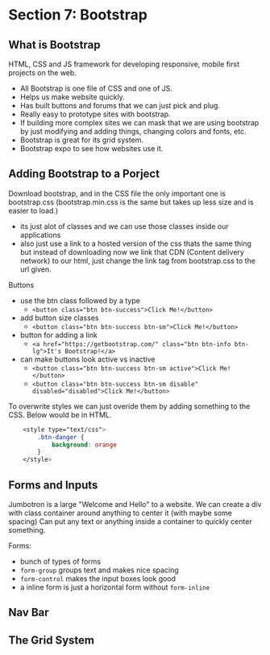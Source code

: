 # Section 7: Bootstrap

## What is Bootstrap

HTML, CSS and JS framework for developing responsive, mobile first projects on the web.

- All Bootstrap is one file of CSS and one of JS.
- Helps us make website quickly.
- Has built buttons and forums that we can just pick and plug.
- Really easy to prototype sites with bootstrap.
- If building more complex sites we can mask that we are using bootstrap by just modifying and adding things, changing colors and fonts, etc.
- Bootstrap is great for its grid system.
- Bootstrap expo to see how websites use it.

## Adding Bootstrap to a Porject

Download bootstrap, and in the CSS file the only important one is bootstrap.css (bootstrap.min.css is the same but takes up less size and is easier to load.)

- its just alot of classes and we can use those classes inside our applications
- also just use a link to a hosted version of the css thats the same thing but instead of downloading now we link that CDN (Content delivery network) to our html, just change the link tag from bootstrap.css to the url given.

Buttons

- use the btn class followed by a type
  - `<button class="btn btn-success">Click Me!</button>`
- add button size classes
  - `<button class="btn btn-success btn-sm">Click Me!</button>`
- button for adding a link
  - `<a href="https://getbootstrap.com/" class="btn btn-info btn-lg">It's Bootstrap!</a>`
- can make buttons look active vs inactive
  - `<button class="btn btn-success btn-sm active">Click Me!</button>`
  - `<button class="btn btn-success btn-sm disable" disabled="disabled">Click Me!</button>`

To overwrite styles we can just overide them by adding something to the CSS. Below would be in HTML.

```css
    <style type="text/css">
        .btn-danger {
            background: orange
        }
    </style>
```

## Forms and Inputs

Jumbotron is a large "Welcome and Hello" to a website.
We can create a div with class container around anything to center it (with maybe some spacing)
Can put any text or anything inside a container to quickly center something.

Forms:

- bunch of types of forms
- `form-group` groups text and makes nice spacing
- `form-control` makes the input boxes look good
- a inline form is just a horizontal form without `form-inline`

## Nav Bar


## The Grid System
